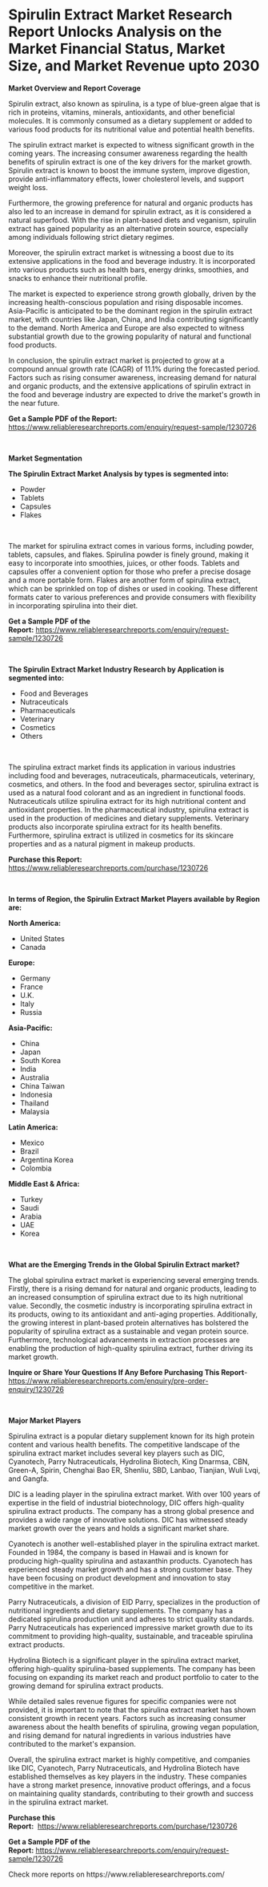 <p><h1>Spirulin Extract Market Research Report Unlocks Analysis on the Market Financial Status, Market Size, and Market Revenue upto 2030</h1></p><p><strong>Market Overview and Report Coverage</strong></p>
<p><p>Spirulin extract, also known as spirulina, is a type of blue-green algae that is rich in proteins, vitamins, minerals, antioxidants, and other beneficial molecules. It is commonly consumed as a dietary supplement or added to various food products for its nutritional value and potential health benefits.</p><p>The spirulin extract market is expected to witness significant growth in the coming years. The increasing consumer awareness regarding the health benefits of spirulin extract is one of the key drivers for the market growth. Spirulin extract is known to boost the immune system, improve digestion, provide anti-inflammatory effects, lower cholesterol levels, and support weight loss.</p><p>Furthermore, the growing preference for natural and organic products has also led to an increase in demand for spirulin extract, as it is considered a natural superfood. With the rise in plant-based diets and veganism, spirulin extract has gained popularity as an alternative protein source, especially among individuals following strict dietary regimes.</p><p>Moreover, the spirulin extract market is witnessing a boost due to its extensive applications in the food and beverage industry. It is incorporated into various products such as health bars, energy drinks, smoothies, and snacks to enhance their nutritional profile.</p><p>The market is expected to experience strong growth globally, driven by the increasing health-conscious population and rising disposable incomes. Asia-Pacific is anticipated to be the dominant region in the spirulin extract market, with countries like Japan, China, and India contributing significantly to the demand. North America and Europe are also expected to witness substantial growth due to the growing popularity of natural and functional food products.</p><p>In conclusion, the spirulin extract market is projected to grow at a compound annual growth rate (CAGR) of 11.1% during the forecasted period. Factors such as rising consumer awareness, increasing demand for natural and organic products, and the extensive applications of spirulin extract in the food and beverage industry are expected to drive the market's growth in the near future.</p></p>
<p><strong>Get a Sample PDF of the Report:</strong> <a href="https://www.reliableresearchreports.com/enquiry/request-sample/1230726">https://www.reliableresearchreports.com/enquiry/request-sample/1230726</a></p>
<p>&nbsp;</p>
<p><strong>Market Segmentation</strong></p>
<p><strong>The Spirulin Extract Market Analysis by types is segmented into:</strong></p>
<p><ul><li>Powder</li><li>Tablets</li><li>Capsules</li><li>Flakes</li></ul></p>
<p>&nbsp;</p>
<p><p>The market for spirulina extract comes in various forms, including powder, tablets, capsules, and flakes. Spirulina powder is finely ground, making it easy to incorporate into smoothies, juices, or other foods. Tablets and capsules offer a convenient option for those who prefer a precise dosage and a more portable form. Flakes are another form of spirulina extract, which can be sprinkled on top of dishes or used in cooking. These different formats cater to various preferences and provide consumers with flexibility in incorporating spirulina into their diet.</p></p>
<p><strong>Get a Sample PDF of the Report:</strong>&nbsp;<a href="https://www.reliableresearchreports.com/enquiry/request-sample/1230726">https://www.reliableresearchreports.com/enquiry/request-sample/1230726</a></p>
<p>&nbsp;</p>
<p><strong>The Spirulin Extract Market Industry Research by Application is segmented into:</strong></p>
<p><ul><li>Food and Beverages</li><li>Nutraceuticals</li><li>Pharmaceuticals</li><li>Veterinary</li><li>Cosmetics</li><li>Others</li></ul></p>
<p>&nbsp;</p>
<p><p>The spirulina extract market finds its application in various industries including food and beverages, nutraceuticals, pharmaceuticals, veterinary, cosmetics, and others. In the food and beverages sector, spirulina extract is used as a natural food colorant and as an ingredient in functional foods. Nutraceuticals utilize spirulina extract for its high nutritional content and antioxidant properties. In the pharmaceutical industry, spirulina extract is used in the production of medicines and dietary supplements. Veterinary products also incorporate spirulina extract for its health benefits. Furthermore, spirulina extract is utilized in cosmetics for its skincare properties and as a natural pigment in makeup products.</p></p>
<p><strong>Purchase this Report:</strong>&nbsp; <a href="https://www.reliableresearchreports.com/purchase/1230726">https://www.reliableresearchreports.com/purchase/1230726</a></p>
<p>&nbsp;</p>
<p><strong>In terms of Region, the Spirulin Extract Market Players available by Region are:</strong></p>
<p>
    <p> <strong> North America: </strong>
        <ul>
            <li>United States</li>
            <li>Canada</li>
        </ul>
        </p> 
    <p> <strong> Europe: </strong>
        <ul>
            <li>Germany</li>
            <li>France</li>
            <li>U.K.</li>
            <li>Italy</li>
            <li>Russia</li>
        </ul>
        </p> 
    <p> <strong> Asia-Pacific: </strong>
        <ul>
            <li>China</li>
            <li>Japan</li>
            <li>South Korea</li>
            <li>India</li>
            <li>Australia</li>
            <li>China Taiwan</li>
            <li>Indonesia</li>
            <li>Thailand</li>
            <li>Malaysia</li>
        </ul>
        </p> 
    <p> <strong> Latin America: </strong>
        <ul>
            <li>Mexico</li>
            <li>Brazil</li>
            <li>Argentina Korea</li>
            <li>Colombia</li>
        </ul>
        </p> 
    <p> <strong> Middle East & Africa: </strong>
        <ul>
            <li>Turkey</li>
            <li>Saudi</li>
            <li>Arabia</li>
            <li>UAE</li>
            <li>Korea</li>
        </ul>
    </p>
    </p>
<p>&nbsp;</p>
<p><strong>What are the Emerging Trends in the Global Spirulin Extract market?</strong></p>
<p><p>The global spirulina extract market is experiencing several emerging trends. Firstly, there is a rising demand for natural and organic products, leading to an increased consumption of spirulina extract due to its high nutritional value. Secondly, the cosmetic industry is incorporating spirulina extract in its products, owing to its antioxidant and anti-aging properties. Additionally, the growing interest in plant-based protein alternatives has bolstered the popularity of spirulina extract as a sustainable and vegan protein source. Furthermore, technological advancements in extraction processes are enabling the production of high-quality spirulina extract, further driving its market growth.</p></p>
<p><strong>Inquire or Share Your Questions If Any Before Purchasing This Report</strong>- <a href="https://www.reliableresearchreports.com/enquiry/pre-order-enquiry/1230726">https://www.reliableresearchreports.com/enquiry/pre-order-enquiry/1230726</a></p>
<p>&nbsp;</p>
<p><strong>Major Market Players</strong></p>
<p><p>Spirulina extract is a popular dietary supplement known for its high protein content and various health benefits. The competitive landscape of the spirulina extract market includes several key players such as DIC, Cyanotech, Parry Nutraceuticals, Hydrolina Biotech, King Dnarmsa, CBN, Green-A, Spirin, Chenghai Bao ER, Shenliu, SBD, Lanbao, Tianjian, Wuli Lvqi, and Gangfa. </p><p>DIC is a leading player in the spirulina extract market. With over 100 years of expertise in the field of industrial biotechnology, DIC offers high-quality spirulina extract products. The company has a strong global presence and provides a wide range of innovative solutions. DIC has witnessed steady market growth over the years and holds a significant market share.</p><p>Cyanotech is another well-established player in the spirulina extract market. Founded in 1984, the company is based in Hawaii and is known for producing high-quality spirulina and astaxanthin products. Cyanotech has experienced steady market growth and has a strong customer base. They have been focusing on product development and innovation to stay competitive in the market.</p><p>Parry Nutraceuticals, a division of EID Parry, specializes in the production of nutritional ingredients and dietary supplements. The company has a dedicated spirulina production unit and adheres to strict quality standards. Parry Nutraceuticals has experienced impressive market growth due to its commitment to providing high-quality, sustainable, and traceable spirulina extract products.</p><p>Hydrolina Biotech is a significant player in the spirulina extract market, offering high-quality spirulina-based supplements. The company has been focusing on expanding its market reach and product portfolio to cater to the growing demand for spirulina extract products.</p><p>While detailed sales revenue figures for specific companies were not provided, it is important to note that the spirulina extract market has shown consistent growth in recent years. Factors such as increasing consumer awareness about the health benefits of spirulina, growing vegan population, and rising demand for natural ingredients in various industries have contributed to the market's expansion.</p><p>Overall, the spirulina extract market is highly competitive, and companies like DIC, Cyanotech, Parry Nutraceuticals, and Hydrolina Biotech have established themselves as key players in the industry. These companies have a strong market presence, innovative product offerings, and a focus on maintaining quality standards, contributing to their growth and success in the spirulina extract market.</p></p>
<p><strong>Purchase this Report:</strong>&nbsp;&nbsp;<a href="https://www.reliableresearchreports.com/purchase/1230726">https://www.reliableresearchreports.com/purchase/1230726</a></p>
<p></p>
<p><strong>Get a Sample PDF of the Report:</strong>&nbsp;<a href="https://www.reliableresearchreports.com/enquiry/request-sample/1230726">https://www.reliableresearchreports.com/enquiry/request-sample/1230726</a></p>
<p>Check more reports on https://www.reliableresearchreports.com/</p>